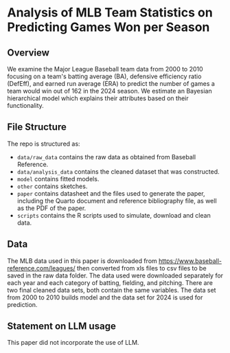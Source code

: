 # Analysis of MLB Team Statistics on Predicting Games Won per Season

## Overview

We examine the Major League Baseball team data from 2000 to 2010 focusing on a team's batting average (BA), defensive efficiency ratio (DefEff), and earned run average (ERA) to predict the number of games a team would win out of 162 in the 2024 season. We estimate an Bayesian hierarchical model which explains their attributes based on their functionality.

## File Structure

The repo is structured as:

-   `data/raw_data` contains the raw data as obtained from Baseball Reference.
-   `data/analysis_data` contains the cleaned dataset that was constructed.
-   `model` contains fitted models.
-   `other` contains sketches.
-   `paper` contains datasheet and the files used to generate the paper, including the Quarto document and reference bibliography file, as well as the PDF of the paper.
-   `scripts` contains the R scripts used to simulate, download and clean data.

## Data

The MLB data used in this paper is downloaded from https://www.baseball-reference.com/leagues/ then converted from xls files to csv files to be saved in the raw data folder. The data used were downloaded separately for each year and each category of batting, fielding, and pitching. There are two final cleaned data sets, both contain the same variables. The data set from 2000 to 2010 builds model and the data set for 2024 is used for prediction.

## Statement on LLM usage

This paper did not incorporate the use of LLM.
